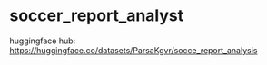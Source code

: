 # soccer_report_analyst
huggingface hub: https://huggingface.co/datasets/ParsaKgvr/socce_report_analysis
